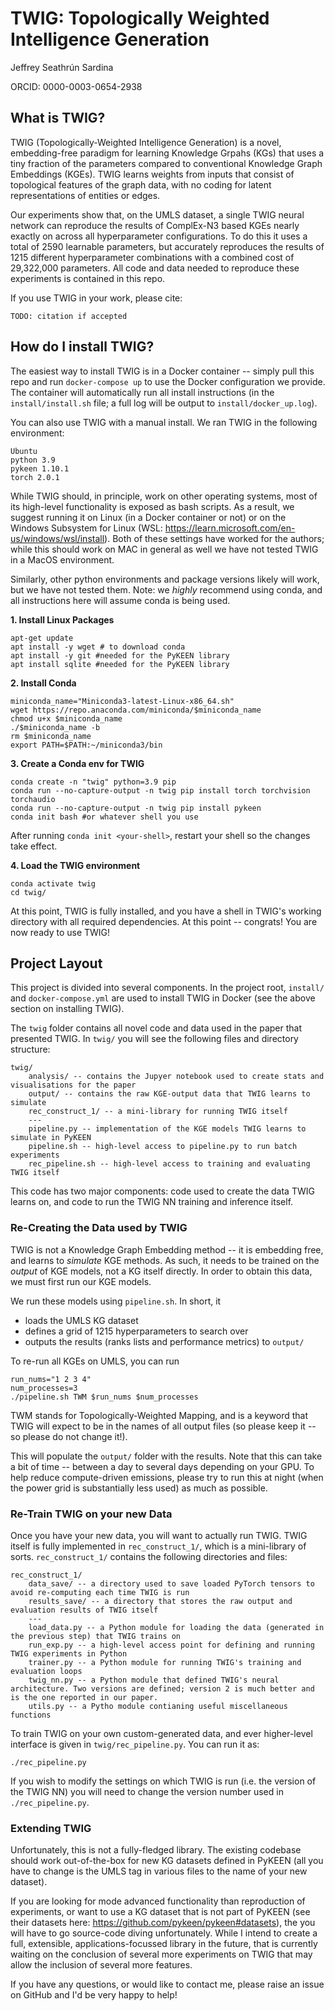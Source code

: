 # TWIG: Topologically Weighted Intelligence Generation
Jeffrey Seathrún Sardina

ORCID: 0000-0003-0654-2938

## What is TWIG?
TWIG (Topologically-Weighted Intelligence Generation) is a novel, embedding-free paradigm for learning Knowledge Grpahs (KGs) that uses a tiny fraction of the parameters compared to conventional Knowledge Graph Embeddings (KGEs). TWIG learns weights from inputs that consist of topological features of the graph data, with no coding for latent representations of entities or edges.

Our experiments show that, on the UMLS dataset, a single TWIG neural network can reproduce the results of ComplEx-N3 based KGEs nearly exactly on across all hyperparameter configurations. To do this it uses a total of 2590 learnable parameters, but accurately reproduces the results of 1215 different hyperparameter combinations with a combined cost of 29,322,000 parameters. All code and data needed to reproduce these experiments is contained in this repo.

If you use TWIG in your work, please cite:
```
TODO: citation if accepted
```

## How do I install TWIG?
The easiest way to install TWIG is in a Docker container -- simply pull this repo and run `docker-compose up` to use the Docker configuration we provide. The container will automatically run all install instructions (in the `install/install.sh` file; a full log will be output to `install/docker_up.log`).

You can also use TWIG with a manual install. We ran TWIG in the following environment:
```
Ubuntu
python 3.9
pykeen 1.10.1
torch 2.0.1
```

While TWIG should, in principle, work on other operating systems, most of its high-level functionality is exposed as bash scripts. As a result, we suggest running it on Linux (in a Docker container or not) or on the Windows Subsystem for Linux (WSL: https://learn.microsoft.com/en-us/windows/wsl/install). Both of these settings have worked for the authors; while this should work on MAC in general as well we have not tested TWIG in a MacOS environment.

Similarly, other python environments and package versions likely will work, but we have not tested them. Note: we *highly* recommend using conda, and all instructions here will assume conda is being used.

**1. Install Linux Packages**
```
apt-get update
apt install -y wget # to download conda
apt install -y git #needed for the PyKEEN library
apt install sqlite #needed for the PyKEEN library
```

**2. Install Conda**
```
miniconda_name="Miniconda3-latest-Linux-x86_64.sh"
wget https://repo.anaconda.com/miniconda/$miniconda_name
chmod u+x $miniconda_name
./$miniconda_name -b
rm $miniconda_name
export PATH=$PATH:~/miniconda3/bin
```

**3. Create a Conda env for TWIG**
```
conda create -n "twig" python=3.9 pip
conda run --no-capture-output -n twig pip install torch torchvision torchaudio
conda run --no-capture-output -n twig pip install pykeen
conda init bash #or whatever shell you use
```

After running `conda init <your-shell>`, restart your shell so the changes take effect.

**4. Load the TWIG environment**
```
conda activate twig
cd twig/
```

At this point, TWIG is fully installed, and you have a shell in TWIG's working directory with all required dependencies. At this point -- congrats! You are now ready to use TWIG!

## Project Layout
This project is divided into several components. In the project root, `install/` and `docker-compose.yml` are used to install TWIG in Docker (see the above section on installing TWIG).

The `twig` folder contains all novel code and data used in the paper that presented TWIG. In `twig/` you will see the following files and directory structure:

```
twig/
    analysis/ -- contains the Jupyer notebook used to create stats and visualisations for the paper
    output/ -- contains the raw KGE-output data that TWIG learns to simulate
    rec_construct_1/ -- a mini-library for running TWIG itself
    ---
    pipeline.py -- implementation of the KGE models TWIG learns to simulate in PyKEEN
    pipeline.sh -- high-level access to pipeline.py to run batch experiments
    rec_pipeline.sh -- high-level access to training and evaluating TWIG itself
```

This code has two major components: code used to create the data TWIG learns on, and code to run the TWIG NN training and inference itself.

### Re-Creating the Data used by TWIG
TWIG is not a Knowledge Graph Embedding method -- it is embedding free, and learns to *simulate* KGE methods. As such, it needs to be trained on the *output* of KGE models, not a KG itself directly. In order to obtain this data, we must first run our KGE models. 

We run these models using `pipeline.sh`. In short, it
- loads the UMLS KG dataset
- defines a grid of 1215 hyperparameters to search over
- outputs the results (ranks lists and performance metrics) to `output/`

To re-run all KGEs on UMLS, you can run
```
run_nums="1 2 3 4"
num_processes=3
./pipeline.sh TWM $run_nums $num_processes
```

TWM stands for Topologically-Weighted Mapping, and is a keyword that TWIG will expect to be in the names of all output files (so please keep it -- so please do not change it!).

This will populate the `output/` folder with the results. Note that this can take a bit of time -- between a day to several days depending on your GPU. To help reduce compute-driven emissions, please try to run this at night (when the power grid is substantially less used) as much as possible.

### Re-Train TWIG on your new Data
Once you have your new data, you will want to actually run TWIG. TWIG itself is fully implemented in `rec_construct_1/`, which is a mini-library of sorts. `rec_construct_1/` contains the following directories and files:
```
rec_construct_1/
    data_save/ -- a directory used to save loaded PyTorch tensors to avoid re-computing each time TWIG is run
    results_save/ -- a directory that stores the raw output and evaluation results of TWIG itself
    ---
    load_data.py -- a Python module for loading the data (generated in the previous step) that TWIG trains on
    run_exp.py -- a high-level access point for defining and running TWIG experiments in Python
    trainer.py -- a Python module for running TWIG's training and evaluation loops
    twig_nn.py -- a Python module that defined TWIG's neural architecture. Two versions are defined; version 2 is much better and is the one reported in our paper.
    utils.py -- a Pytho module contianing useful miscellaneous functions
```

To train TWIG on your own custom-generated data, and ever higher-level interface is given in `twig/rec_pipeline.py`. You can run it as:
```
./rec_pipeline.py
```

If you wish to modify the settings on which TWIG is run (i.e. the version of the TWIG NN) you will need to change the version number used in `./rec_pipeline.py`.

### Extending TWIG
Unfortunately, this is not a fully-fledged library. The existing codebase should work out-of-the-box for new KG datasets defined in PyKEEN (all you have to change is the UMLS tag in various files to the name of your new dataset).

If you are looking for mode advanced functionality than reproduction of experiments, or want to use a KG dataset that is not part of PyKEEN (see their datasets here: https://github.com/pykeen/pykeen#datasets), the you will have to go source-code diving unfortunately. While I intend to create a full, extensible, applications-focussed library in the future, that is currently waiting on the conclusion of several more experiments on TWIG that may allow the inclusion of several more features.

If you have any questions, or would like to contact me, please raise an issue on GitHub and I'd be very happy to help!

